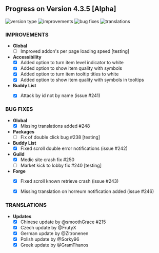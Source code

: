 ## Progress on Version 4.3.5 [Alpha]

![version type](https://img.shields.io/badge/version-alpha-yellow.svg?style=flat-square)
![improvements](https://img.shields.io/badge/improvements-6-green.svg?style=flat-square)
![bug fixes](https://img.shields.io/badge/bug%20fixes-7-red.svg?style=flat-square)
![translations](https://img.shields.io/badge/translations-5-blue.svg?style=flat-square)

### IMPROVEMENTS
- **Global**
	- [ ] Improved addon's per page loading speed [testing]
- **Accessibility**
	- [x] Added option to turn item level indicator to white
	- [x] Added option to show item quality with symbols
	- [x] Added option to turn item tooltip titles to white 
	- [x] Added option to show item quality with symbols in tooltips
- **Buddy List**
	- [x] Attack by id not by name (issue #241)


### BUG FIXES
- **Global**
	- [x] Missing translations added #248
- **Packages**
	- [ ] Fix of double click bug #238 [testing]
- **Buddy List**
	- [x] Fixed scroll double error notifications (issue #242)
- **Guild**
	- [x] Medic site crash fix #250
	- [ ] Market kick to lobby fix #240 [testing]
- **Forge**
	- [x] Fixed scroll known retrieve crash (issue #243)
	- [x] Missing translation on horreum notification added (issue #246)


### TRANSLATIONS
-  **Updates**
	- [x] Chinese update by @smoothGrace #215
	- [x] Czech update by @FrutyX
	- [x] German update by @Zitronenen
	- [x] Polish update by @Sorky96
	- [x] Greek update by @GramThanos
